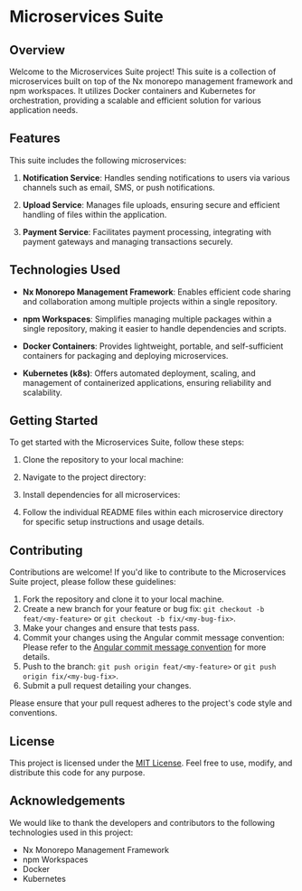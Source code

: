 # Microservices Suite

## Overview

Welcome to the Microservices Suite project! This suite is a collection of microservices built on top of the Nx monorepo management framework and npm workspaces. It utilizes Docker containers and Kubernetes for orchestration, providing a scalable and efficient solution for various application needs.

## Features

This suite includes the following microservices:

1. **Notification Service**: Handles sending notifications to users via various channels such as email, SMS, or push notifications.

2. **Upload Service**: Manages file uploads, ensuring secure and efficient handling of files within the application.

3. **Payment Service**: Facilitates payment processing, integrating with payment gateways and managing transactions securely.

## Technologies Used

- **Nx Monorepo Management Framework**: Enables efficient code sharing and collaboration among multiple projects within a single repository.
  
- **npm Workspaces**: Simplifies managing multiple packages within a single repository, making it easier to handle dependencies and scripts.
  
- **Docker Containers**: Provides lightweight, portable, and self-sufficient containers for packaging and deploying microservices.
  
- **Kubernetes (k8s)**: Offers automated deployment, scaling, and management of containerized applications, ensuring reliability and scalability.

## Getting Started

To get started with the Microservices Suite, follow these steps:

1. Clone the repository to your local machine:

2. Navigate to the project directory:

3. Install dependencies for all microservices:

4. Follow the individual README files within each microservice directory for specific setup instructions and usage details.

## Contributing

Contributions are welcome! If you'd like to contribute to the Microservices Suite project, please follow these guidelines:

1. Fork the repository and clone it to your local machine.
2. Create a new branch for your feature or bug fix: `git checkout -b feat/<my-feature>` or `git checkout -b fix/<my-bug-fix>`.
3. Make your changes and ensure that tests pass.
4. Commit your changes using the Angular commit message convention:
Please refer to the [Angular commit message convention](https://github.com/angular/angular/blob/master/CONTRIBUTING.md#commit) for more details.
5. Push to the branch: `git push origin feat/<my-feature>` or `git push origin fix/<my-bug-fix>`.
6. Submit a pull request detailing your changes.

Please ensure that your pull request adheres to the project's code style and conventions.

## License

This project is licensed under the [MIT License](LICENSE). Feel free to use, modify, and distribute this code for any purpose.

## Acknowledgements

We would like to thank the developers and contributors to the following technologies used in this project:

- Nx Monorepo Management Framework
- npm Workspaces
- Docker
- Kubernetes
